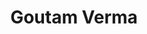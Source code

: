 ---
title: Goutam Verma
layout: fellow
img: https://avatars.githubusercontent.com/u/66783850?v=4
location: Indore, IN
email: x@x.x
linkedin: xx
twitter: xx
github: https://github.com/GoutamVerma
description: xx
university: xx
interests: xx
programming-languages: xx
---